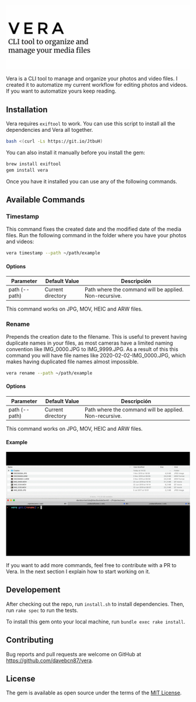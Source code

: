 ![vera](vera.jpg)

Vera is a CLI tool to manage and organize your photos and video files. I created it to automatize my current workflow for editing photos and videos. If you want to automatize yours keep reading.

## Installation

Vera requires `exiftool` to work. You can use this script to install all the dependencies and Vera all together.

```bash
bash <(curl -Ls https://git.io/JtbuH)
```

You can also install it manually before you install the gem:

```bash
brew install exiftool
gem install vera
```

Once you have it installed you can use any of the following commands.

## Available Commands

### Timestamp

This command fixes the created date and the modified date of the media files. Run the following command in the folder where you have your photos and videos:

```bash
vera timestamp --path ~/path/example
```

#### Options 

| Parameter     | Default Value     | Descripción                                            |
| ------------- | ----------------- | ------------------------------------------------------ |
| path (--path) | Current directory | Path where the command will be applied. Non-recursive. |

This command works on JPG, MOV, HEIC and ARW files.

### Rename

Prepends the creation date to the filename. This is useful to prevent having duplicate names in your files, as most cameras have a limited naming convention like IMG_0000.JPG to IMG_9999.JPG. As a result of this this command you will have file names like 2020-02-02-IMG_0000.JPG, which makes having duplicated file names almost impossible.

```bash
vera rename --path ~/path/example
```

#### Options

| Parameter     | Default Value     | Descripción                                            |
| ------------- | ----------------- | ------------------------------------------------------ |
| path (--path) | Current directory | Path where the command will be applied. Non-recursive. |

This command works on JPG, MOV, HEIC and ARW files.

#### Example

![vera rename](gif/renamer.gif)

If you want to add more commands, feel free to contribute with a PR to Vera. In the next section I explain how to start working on it.

## Developement

After checking out the repo, run `install.sh` to install dependencies. Then, run `rake spec` to run the tests.

To install this gem onto your local machine, run `bundle exec rake install`.

## Contributing

Bug reports and pull requests are welcome on GitHub at https://github.com/davebcn87/vera.

## License

The gem is available as open source under the terms of the [MIT License](https://opensource.org/licenses/MIT).
